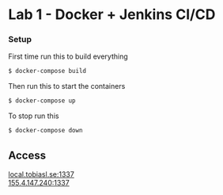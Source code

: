 # Lab 1 - Docker + Jenkins CI/CD


### Setup
First time run this to build everything
```sh
$ docker-compose build
```

Then run this to start the containers

```sh
$ docker-compose up
```

To stop run this
```sh
$ docker-compose down
```

## Access
[local.tobiasl.se:1337](http://local.tobiasl.se:1337/)&nbsp;\
[155.4.147.240:1337](http://155.4.147.240:1337/list)
